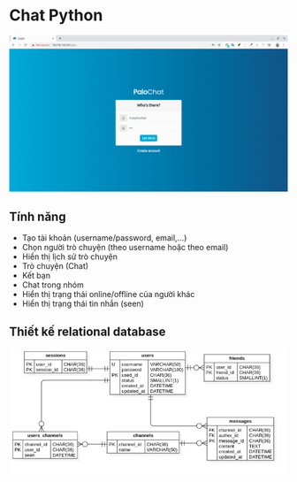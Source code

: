 # Chat Python

<div align="center">
    <img src="/media/demo.gif" alt="chat">
</div>

## Tính năng 

- Tạo tài khoản (username/password, email,...)
- Chọn người trò chuyện (theo username hoặc theo email)
- Hiển thị lịch sử trò chuyện
- Trò chuyện (Chat)
- Kết bạn
- Chat trong nhóm
- Hiển thị trạng thái online/offline của người khác
- Hiển thị trạng thái tin nhắn (seen)

## Thiết kế relational database 

<div align="center">
    <img src="/media/chat.jpg" alt="chat">
</div>
